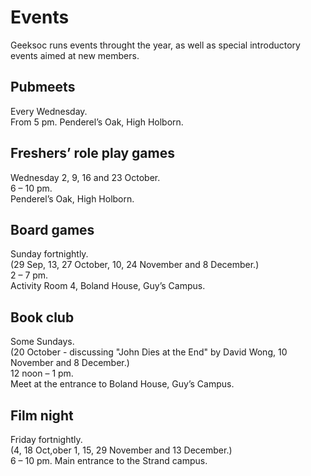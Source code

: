 Events
======
Geeksoc runs events throught the year, as well as special introductory events aimed at new members.

Pubmeets
--------

Every Wednesday.  
From 5 pm. 
Penderel’s Oak, High Holborn.

Freshers’ role play games
-------------------------

Wednesday 2, 9, 16 and 23 October.  
6 – 10 pm.  
Penderel’s Oak, High Holborn.

Board games
-----------

Sunday fortnightly.  
(29 Sep, 13, 27 October, 10, 24 November and 8 December.)  
2 – 7 pm.  
Activity Room 4, Boland House, Guy’s Campus.

Book club
---------

Some Sundays.  
(20 October - discussing "John Dies at the End" by David Wong, 10 November and 8 December.)  
12 noon – 1 pm.  
Meet at the entrance to Boland House, Guy’s Campus.

Film night
----------

Friday fortnightly.  
(4, 18 Oct,ober 1, 15, 29 November and 13 December.)  
6 – 10 pm. 
Main entrance to the Strand campus.

